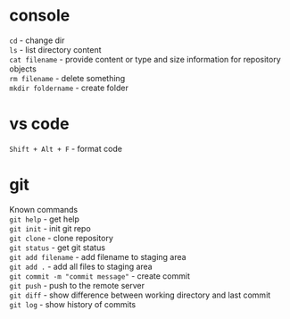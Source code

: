 # console  
`cd` - change dir  
`ls` - list directory content  
`cat filename` -  provide content or type and size information for repository objects  
`rm filename` - delete something  
`mkdir foldername` - create folder  

# vs code  
`Shift + Alt + F` - format code  

# git
Known commands  
`git help` - get help  
`git init` - init git repo  
`git clone` - clone repository  
`git status` - get git status  
`git add filename` - add filename to staging area  
`git add .` - add all files to staging area  
`git commit -m "commit message"` - create commit  
`git push` - push to the remote server  
`git diff` - show difference between working directory and last commit  
`git log` - show history of commits  

